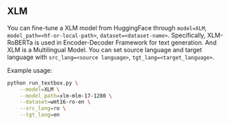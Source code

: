 ## XLM

You can fine-tune a XLM model from HuggingFace through ``model=XLM``, ``model_path=<hf-or-local-path>``, ``dataset=<dataset-name>``. Specifically, XLM-RoBERTa is used in Encoder-Decoder Framework for text generation. And XLM is a Multilingual Model. You can set source language and target language with ``src_lang=<source language>``, ``tgt_lang=<target_language>``.

Example usage:

```bash
python run_textbox.py \
    --model=XLM \
    --model_path=xlm-mlm-17-1280 \
    --dataset=wmt16-ro-en \
    --src_lang=ro \
    --tgt_lang=en
```
